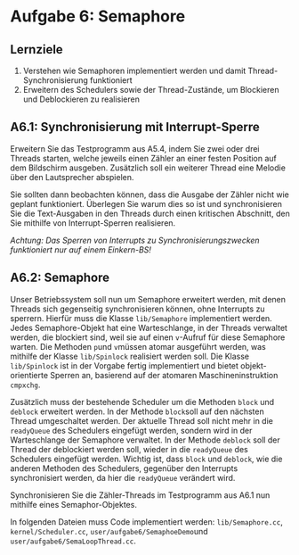 # Aufgabe 6: Semaphore

## Lernziele
1. Verstehen wie Semaphoren implementiert werden und damit Thread-Synchronisierung funktioniert
2. Erweitern des Schedulers sowie der Thread-Zustände, um Blockieren und Deblockieren zu realisieren


## A6.1: Synchronisierung mit Interrupt-Sperre
Erweitern Sie das Testprogramm aus A5.4, indem Sie zwei oder drei Threads starten, welche jeweils einen Zähler an einer festen Position auf dem Bildschirm ausgeben. Zusätzlich soll ein weiterer Thread eine Melodie über den Lautsprecher abspielen.

Sie sollten dann beobachten können, dass die Ausgabe der Zähler nicht wie geplant funktioniert. Überlegen Sie warum dies so ist und synchronisieren Sie die Text-Ausgaben in den Threads durch einen kritischen Abschnitt, den Sie mithilfe von Interrupt-Sperren realisieren.
 
*Achtung: Das Sperren von Interrupts zu Synchronisierungszwecken funktioniert nur auf einem Einkern-BS!*


## A6.2: Semaphore
Unser Betriebssystem soll nun um Semaphore erweitert werden, mit denen Threads sich gegenseitig synchronisieren können, ohne Interrupts zu sperrern. Hierfür muss die Klasse `lib/Semaphore` implementiert werden. Jedes Semaphore-Objekt hat eine Warteschlange, in der Threads verwaltet werden, die blockiert sind, weil sie auf einen `v`-Aufruf für diese Semaphore warten. Die Methoden `p`und `v`müssen atomar ausgeführt werden, was mithilfe der Klasse  `lib/Spinlock` realisiert werden soll. Die Klasse `lib/Spinlock` ist in der Vorgabe fertig implementiert und bietet objekt-orientierte Sperren an, basierend auf der atomaren Maschineninstruktion `cmpxchg`. 

Zusätzlich muss der bestehende Scheduler um die Methoden `block` und `deblock` erweitert werden. In der Methode `block`soll auf den nächsten Thread umgeschaltet werden. Der aktuelle Thread soll nicht mehr in die `readyQueue` des Schedulers eingefügt werden, sondern wird in der Warteschlange der Semaphore verwaltet. In der Methode `deblock` soll der Thread der deblockiert werden soll, wieder in die `readyQueue` des Schedulers eingefügt werden. Wichtig ist, dass 
`block` und `deblock`, wie die anderen Methoden des Schedulers, gegenüber den Interrupts synchronisiert werden, da hier die `readyQueue` verändert wird.

Synchronisieren Sie die Zähler-Threads im Testprogramm aus A6.1 nun mithilfe eines Semaphor-Objektes. 

In folgenden Dateien muss Code implementiert werden: `lib/Semaphore.cc`, `kernel/Scheduler.cc`, `user/aufgabe6/SemaphoeDemo`und `user/aufgabe6/SemaLoopThread.cc`. 
